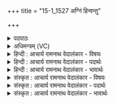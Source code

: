 +++
title = "15-1_1527 अग्निं हिन्वन्तु"

+++
<details><summary>पदपाठः</summary>

अ꣣ग्नि꣢म्। हि꣣न्वन्तु। नः। धि꣡यः꣢꣯। स꣡प्ति꣢꣯म्। आ꣣शु꣢म्। इ꣣व। आजि꣡षु꣢। ते꣡न꣢꣯। जे꣣ष्म। ध꣡नं꣢꣯धनम्। ध꣡न꣢꣯म्। ध꣣नम्। १५२७।
</details>

<details><summary>अधिमन्त्रम् (VC)</summary>

- अग्निः
- केतुराग्नेयः
- गायत्री
- षड्जः
</details>

<details><summary>हिन्दी : आचार्य रामनाथ वेदालंकार - विषयः</summary>

प्रथम मन्त्र में परमात्मा और राजा का विषय है।
</details>

<details><summary>हिन्दी : आचार्य रामनाथ वेदालंकार - पदार्थः</summary>

पदार्थान्वयभाषाः -  (नः) हमारी (धियः) ध्यान-क्रियाएँ वा बुद्धियाँ (अग्निम्) अग्रनायक परमात्मा वा राजा को (हिन्वन्तु) प्रेरित करें, (आजिषु) युद्धों में (आशुं सप्तिम् इव) जैसे वेगवान् घोड़े को प्रेरित करते हैं। (तेन) उस परमात्मा वा राजा के द्वारा (धनं धनम्) प्रत्येक आध्यात्मिक वा भौतिक ऐश्वर्य को,हम (जेष्म) जीत लेवें ॥१॥यहाँ उपमालङ्कार है ॥१॥
</details>

<details><summary>हिन्दी : आचार्य रामनाथ वेदालंकार - भावार्थः</summary>

भावार्थभाषाः -  दिव्य सम्पदाओं और भौतिक सम्पदाओं की प्राप्ति के लिए परमेश्वर और राजा परम सहायक होते हैं ॥१॥
</details>

<details><summary>संस्कृत : आचार्य रामनाथ वेदालंकार - विषयः</summary>

तत्रादौ परमात्मनृपत्योर्विषय उच्यते।
</details>

<details><summary>संस्कृत : आचार्य रामनाथ वेदालंकार - पदार्थः</summary>

पदार्थान्वयभाषाः -  (नः) अस्माकम् (धियः) ध्यानक्रियाः बुद्धयो वा (अग्निम्) अग्रनायकं परमात्मानं नृपतिं वा (हिन्वन्तु) प्रेरयन्तु। कथमिव? (आजिषु) युद्धेषु (आशुं सप्तिम् इव) वेगवन्तम् अश्वं यथा प्रेरयन्ति तद्वत्। (तेन) परमात्मना नृपतिना वा (धनं धनम्) प्रत्येकम् आध्यात्मिकं भौतिकं वा ऐश्वर्यम्,वयम् (जेष्म) जयेम।[जि जये,लिङर्थे लुङ्। अडभावो वृद्ध्यभावश्च छान्दसः]॥१॥अत्रोपमालङ्कारः ॥१॥
</details>

<details><summary>संस्कृत : आचार्य रामनाथ वेदालंकार - भावार्थः</summary>

भावार्थभाषाः -  दिव्यसम्पदां भौतिकसम्पदां च प्राप्तये परमेश्वरो नृपतिश्च परमसहायकौ जायेते ॥१॥
</details>
